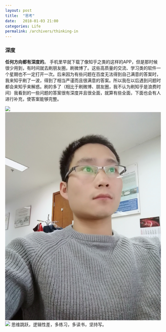 ```yaml
---
layout: post
title:  "思考"
date:   2018-01-03 21:00
categories: Life
permalink: /archivers/thinking-in
---
```

### 深度
**任何方向都有深度的**。
手机里早就下载了像知乎之类的这样的APP，但是那时候很少用到，有时间就去刷朋友圈，刷微博了。这些高质量的交流、学习类的软件一个星期也不一定打开一次。后来因为有些问题在百度无法得到自己满意的答案时，我来知乎刷了一波，得到了相当严谨而且很满意的答案。所以我在以后遇到问题时都会来知乎来解惑。刷的多了（相比于刷微博、朋友圈，我不认为刷知乎是浪费时间）我看到的一些问题的答案很有深度并且很全面，就算有些全面，下面也会有人进行补充，使答案能够完整。

![](/img/01.jpg)
![](/img/02.jpg)
![](http://lorempixel.com/400/200/)
思维跳跃，逻辑性差，多练习，多读书，坚持写。
